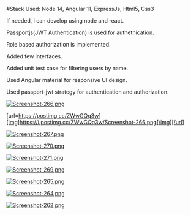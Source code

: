 #Stack Used: Node 14, Angular 11, ExpressJs, Html5, Css3

If needed, i can develop using  node and react.

Passportjs(JWT Authentication) is used for authetnication.

Role based authorization is implemented.

Added few interfaces.

Added unit test case for filtering users by name.

Used Angular material for responsive UI design. 

Used passport-jwt strategy for authentication and authorization. 

[![Screenshot-266.png](https://i.postimg.cc/LsSmnYsF/Screenshot-266.png)](https://postimg.cc/ZWwGQq3w)



[url=https://postimg.cc/ZWwGQq3w][img]https://i.postimg.cc/ZWwGQq3w/Screenshot-266.png[/img][/url]

[![Screenshot-267.png](https://i.postimg.cc/1t9RYnxr/Screenshot-267.png)](https://postimg.cc/8F0V7Cz7)

[![Screenshot-270.png](https://i.postimg.cc/vTZtsFSx/Screenshot-270.png)](https://postimg.cc/bD4txMPq)

[![Screenshot-271.png](https://i.postimg.cc/CM4hCLSk/Screenshot-271.png)](https://postimg.cc/hhfRcnJt)

[![Screenshot-269.png](https://i.postimg.cc/9XLBB0rd/Screenshot-269.png)](https://postimg.cc/Hj75Yp0n)

[![Screenshot-265.png](https://i.postimg.cc/wvTHQCJW/Screenshot-265.png)](https://postimg.cc/CZtWF6cD)

[![Screenshot-264.png](https://i.postimg.cc/8zSCrnyY/Screenshot-264.png)](https://postimg.cc/JGp8fKC3)

[![Screenshot-262.png](https://i.postimg.cc/8z4TfkfF/Screenshot-262.png)](https://postimg.cc/sMMktrcy)

